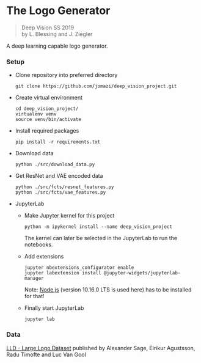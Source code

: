 # The Logo Generator

> Deep Vision SS 2019 \
> by L. Blessing and J. Ziegler 

A deep learning capable logo generator.

### Setup

- Clone repository into preferred directory

    ```
    git clone https://github.com/jomazi/deep_vision_project.git
    ```

- Create virtual environment

    ```
    cd deep_vision_project/
    virtualenv venv
    source venv/bin/activate
    ```

- Install required packages

    ```
    pip install -r requirements.txt
    ```

- Download data

    ```
    python ./src/download_data.py 
    ```
    
- Get ResNet and VAE encoded data

    ```
    python ./src/fcts/resnet_features.py
    python ./src/fcts/vae_features.py
    ```

- JupyterLab

    - Make Jupyter kernel for this project

        ```
        python -m ipykernel install --name deep_vision_project
        ```
        The kernel can later be selected in the JupyterLab to run the notebooks.

    - Add extensions

        ```
        jupyter nbextensions_configurator enable
        jupyter labextension install @jupyter-widgets/jupyterlab-manager
        ```
        Note: [Node.js](https://nodejs.org/en/) (version 10.16.0 LTS is used here) has to be installed for that!

    - Finally start JupyterLab

        ```
        jupyter lab
        ```

### Data

[LLD - Large Logo Dataset](https://data.vision.ee.ethz.ch/sagea/lld/#paper) published by
Alexander Sage, Eirikur Agustsson, Radu Timofte and Luc Van Gool